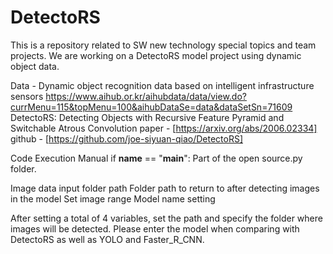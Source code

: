 # DetectoRS
This is a repository related to SW new technology special topics and team projects. We are working on a DetectoRS model project using dynamic object data.

Data - Dynamic object recognition data based on intelligent infrastructure sensors
https://www.aihub.or.kr/aihubdata/data/view.do?currMenu=115&topMenu=100&aihubDataSe=data&dataSetSn=71609
DetectoRS: Detecting Objects with Recursive Feature Pyramid and Switchable Atrous Convolution
paper - [https://arxiv.org/abs/2006.02334]
github - [https://github.com/joe-siyuan-qiao/DetectoRS]



Code Execution Manual
if __name__ == "__main__": Part of the open source.py folder.

Image data input folder path
Folder path to return to after detecting images in the model
Set image range
Model name setting

After setting a total of 4 variables, set the path and specify the folder where images will be detected.
Please enter the model when comparing with DetectoRS as well as YOLO and Faster_R_CNN.
